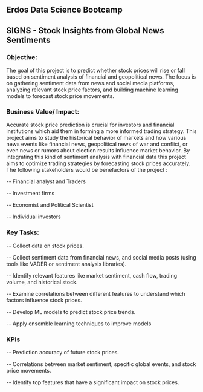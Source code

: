 ## Erdos Data Science Bootcamp  

## SIGNS - Stock Insights from Global News Sentiments

### Objective:

The goal of this project is to predict whether stock prices will rise or fall based on sentiment analysis of financial and geopolitical news. The focus is on gathering sentiment data from news and social media platforms, analyzing relevant stock price factors, and building machine learning models to forecast stock price movements.

### Business Value/ Impact: 

Accurate stock price prediction is crucial for investors and financial institutions which aid them in forming a more informed trading strategy. This project aims to study the historical behavior of markets and how various news events like financial news, geopolitical news of war and conflict, or even news or rumors about election results influence market behavior. By integrating this kind of sentiment analysis with financial data this project aims to optimize trading strategies by forecasting stock prices accurately. The following stakeholders would be benefactors of the project :  

-- Financial analyst and Traders

-- Investment firms 

-- Economist and Political Scientist 

-- Individual investors 

### Key Tasks:

-- Collect data on stock prices.

-- Collect sentiment data from financial news, and social media posts (using tools like VADER or sentiment analysis libraries).

-- Identify relevant features like market sentiment, cash flow, trading volume, and historical stock.

-- Examine correlations between different features to understand which factors influence stock prices.

-- Develop ML models to predict stock price trends.

-- Apply ensemble learning techniques to improve models


### KPIs

-- Prediction accuracy of future stock prices.

-- Correlations between market sentiment, specific global events, and stock price movements.

-- Identify top features that have a significant impact on stock prices. 


